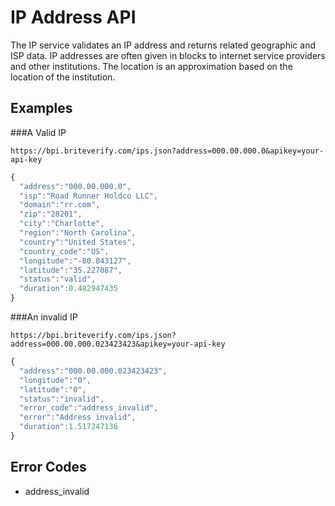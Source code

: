 IP Address API
==============

The IP service validates an IP address and returns related geographic and ISP data. IP addresses are often given in blocks to internet service providers and other institutions. The location is an approximation based on the location of the institution.


Examples
--------

###A Valid IP

```text
https://bpi.briteverify.com/ips.json?address=000.00.000.0&apikey=your-api-key
```

```JavaScript
{
  "address":"000.00.000.0",
  "isp":"Road Runner Holdco LLC",
  "domain":"rr.com",
  "zip":"28201",
  "city":"Charlotte",
  "region":"North Carolina",
  "country":"United States",
  "country_code":"US",
  "longitude":"-80.843127",
  "latitude":"35.227087",
  "status":"valid",
  "duration":0.482947435
}
```

###An invalid IP

```text
https://bpi.briteverify.com/ips.json?address=000.00.000.023423423&apikey=your-api-key
```

```JavaScript
{
  "address":"000.00.000.023423423",
  "longitude":"0",
  "latitude":"0",
  "status":"invalid",
  "error_code":"address_invalid",
  "error":"Address invalid",
  "duration":1.517247136
}
```

Error Codes
-----------
* address_invalid